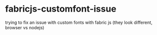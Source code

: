 # fabricjs-customfont-issue
trying to fix an issue with custom fonts with fabric js (they look different, browser vs nodejs)
